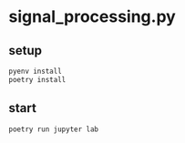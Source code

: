 # signal_processing.py

## setup

```sh
pyenv install
poetry install
```

## start

```sh
poetry run jupyter lab
```
